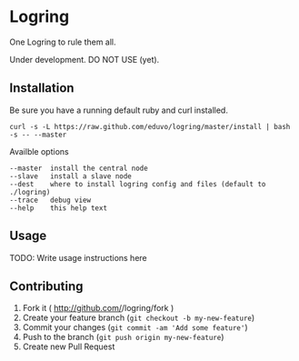 # Logring

One Logring to rule them all.

Under development. DO NOT USE (yet).

## Installation

Be sure you have a running default ruby and curl installed.

    curl -s -L https://raw.github.com/eduvo/logring/master/install | bash -s -- --master

Availble options

    --master  install the central node
    --slave   install a slave node
    --dest    where to install logring config and files (default to ./logring)
    --trace   debug view
    --help    this help text

## Usage

TODO: Write usage instructions here

## Contributing

1. Fork it ( http://github.com/<my-github-username>/logring/fork )
2. Create your feature branch (`git checkout -b my-new-feature`)
3. Commit your changes (`git commit -am 'Add some feature'`)
4. Push to the branch (`git push origin my-new-feature`)
5. Create new Pull Request

